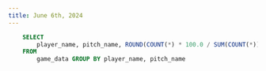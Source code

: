 ```yaml
---
title: June 6th, 2024
---
```


```sql pitch_type_perc
    SELECT 
        player_name, pitch_name, ROUND(COUNT(*) * 100.0 / SUM(COUNT(*)) OVER (PARTITION BY player_name), 2) AS Percent_Thrown
    FROM 
        game_data GROUP BY player_name, pitch_name
```

<DataTable data={pitch_type_perc} search=true/>




<BarChart 
    data={orders_by_category_2021}
    x=player
    y=Percent_Thrown
    series=pitch_name
    type=grouped
/>
